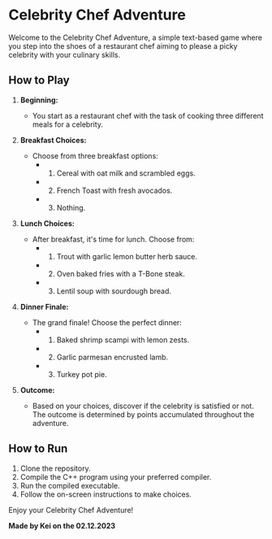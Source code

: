 # Celebrity Chef Adventure

Welcome to the Celebrity Chef Adventure, a simple text-based game where you step into the shoes of a restaurant chef aiming to please a picky celebrity with your culinary skills.

## How to Play

1. **Beginning:**
   - You start as a restaurant chef with the task of cooking three different meals for a celebrity.

2. **Breakfast Choices:**
   - Choose from three breakfast options:
     - 1) Cereal with oat milk and scrambled eggs.
     - 2) French Toast with fresh avocados.
     - 3) Nothing.

3. **Lunch Choices:**
   - After breakfast, it's time for lunch. Choose from:
     - 1) Trout with garlic lemon butter herb sauce.
     - 2) Oven baked fries with a T-Bone steak.
     - 3) Lentil soup with sourdough bread.

4. **Dinner Finale:**
   - The grand finale! Choose the perfect dinner:
     - 1) Baked shrimp scampi with lemon zests.
     - 2) Garlic parmesan encrusted lamb.
     - 3) Turkey pot pie.

5. **Outcome:**
   - Based on your choices, discover if the celebrity is satisfied or not. The outcome is determined by points accumulated throughout the adventure.

## How to Run

1. Clone the repository.
2. Compile the C++ program using your preferred compiler.
3. Run the compiled executable.
4. Follow the on-screen instructions to make choices.

Enjoy your Celebrity Chef Adventure!

**Made by Kei on the 02.12.2023**
